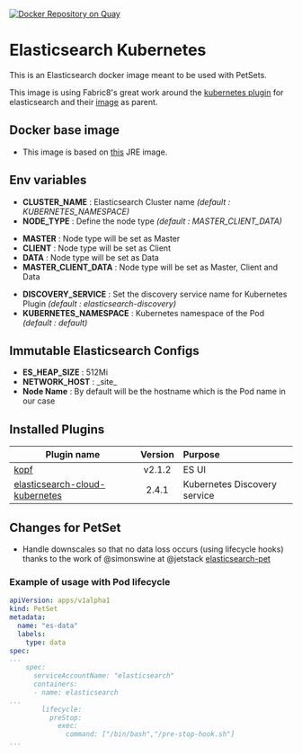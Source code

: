 [![Docker Repository on Quay](https://quay.io/repository/mrmm/elasticsearch-kubernetes/status "Docker Repository on Quay")](https://quay.io/repository/mrmm/elasticsearch-kubernetes)

# Elasticsearch Kubernetes

This is an Elasticsearch docker image meant to be used with PetSets.

This image is using Fabric8's great work around the [kubernetes plugin](https://github.com/fabric8io/elasticsearch-cloud-kubernetes) for elasticsearch and their [image](https://hub.docker.com/r/fabric8/elasticsearch-k8s/) as parent.

## Docker base image
- This image is based on [this](https://github.com/mrmm/docker-jre) JRE image.

## Env variables
- __CLUSTER_NAME__ : Elasticsearch Cluster name _(default : KUBERNETES_NAMESPACE)_
- __NODE_TYPE__ : Define the node type _(default : MASTER_CLIENT_DATA)_
 * __MASTER__ : Node type will be set as Master
 * __CLIENT__ : Node type will be set as Client
 * __DATA__ : Node type will be set as Data
 * __MASTER_CLIENT_DATA__ : Node type will be set as Master, Client and Data
- __DISCOVERY_SERVICE__ : Set the discovery service name for Kubernetes Plugin _(default : elasticsearch-discovery)_
- __KUBERNETES_NAMESPACE__ : Kubernetes namespace of the Pod _(default : default)_

## Immutable Elasticsearch Configs
- __ES_HEAP_SIZE__ : 512Mi
- __NETWORK_HOST__ : \_site_
- __Node Name__ : By default will be the hostname which is the Pod name in our case

## Installed Plugins
| Plugin name   | Version       |Purpose       |
| ------------- |:-------------:|:------------|
| [kopf](https://github.com/lmenezes/elasticsearch-kopf)      | v2.1.2        | ES UI       |
| [elasticsearch-cloud-kubernetes](https://github.com/fabric8io/elasticsearch-cloud-kubernetes)      | 2.4.1         | Kubernetes Discovery service |


## Changes for PetSet
- Handle downscales so that no data loss occurs (using lifecycle hooks) thanks to the work of @simonswine at @jetstack [elasticsearch-pet](https://github.com/jetstack/elasticsearch-pet)

### Example of usage with Pod lifecycle
```yaml
apiVersion: apps/v1alpha1
kind: PetSet
metadata:
  name: "es-data"
  labels:
    type: data
spec:
...
    spec:
      serviceAccountName: "elasticsearch"
      containers:
      - name: elasticsearch
...
        lifecycle:
          preStop:
            exec:
              command: ["/bin/bash","/pre-stop-hook.sh"]
...
```
